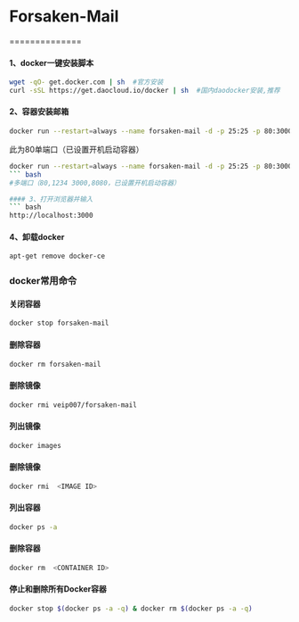 # Forsaken-Mail
==============

#### 1、docker一键安装脚本
``` bash
wget -qO- get.docker.com | sh  #官方安装
curl -sSL https://get.daocloud.io/docker | sh  #国内daodocker安装,推荐
``` 

#### 2、容器安装邮箱
``` bash
docker run --restart=always --name forsaken-mail -d -p 25:25 -p 80:3000 veip007/forsaken-mail
``` 
此为80单端口（已设置开机启动容器）

``` bash
docker run --restart=always --name forsaken-mail -d -p 25:25 -p 80:3000 -p 1234:3000 -p 3000:3000 -p 8080:3000 veip007/forsaken-mail
``` bash
#多端口（80,1234 3000,8080，已设置开机启动容器）

#### 3、打开浏览器并输入
``` bash
http://localhost:3000
```

#### 4、卸载docker
``` bash
apt-get remove docker-ce
```

### docker常用命令

#### 关闭容器
``` bash
docker stop forsaken-mail
```

#### 删除容器
``` bash
docker rm forsaken-mail
```

#### 删除镜像
``` bash
docker rmi veip007/forsaken-mail
```

#### 列出镜像
``` bash
docker images
```

#### 删除镜像
``` bash
docker rmi  <IMAGE ID>
```

#### 列出容器
``` bash
docker ps -a
```

#### 删除容器
``` bash
docker rm  <CONTAINER ID>
```

#### 停止和删除所有Docker容器
``` bash
docker stop $(docker ps -a -q) & docker rm $(docker ps -a -q)
```
